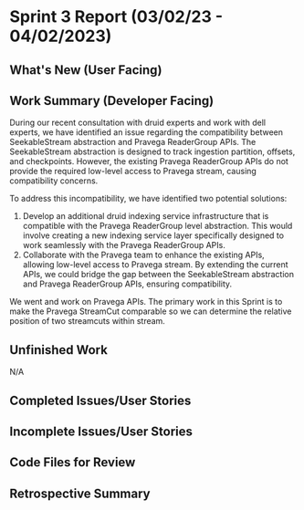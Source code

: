 # Sprint 3 Report (03/02/23 - 04/02/2023)

## What's New (User Facing)

## Work Summary (Developer Facing)
During our recent consultation with druid experts and work with dell experts, we have identified an issue regarding 
the compatibility between SeekableStream abstraction and Pravega ReaderGroup APIs. The SeekableStream abstraction is 
designed to track ingestion partition, offsets, and checkpoints. However, the existing Pravega ReaderGroup APIs do 
not provide the required low-level access to Pravega stream, causing compatibility concerns.

To address this incompatibility, we have identified two potential solutions:
1. Develop an additional druid indexing service infrastructure that is compatible with the Pravega ReaderGroup level abstraction. 
This would involve creating a new indexing service layer specifically designed to work seamlessly with the Pravega ReaderGroup APIs.
2. Collaborate with the Pravega team to enhance the existing APIs, allowing low-level access to Pravega stream.
By extending the current APIs, we could bridge the gap between the SeekableStream abstraction and Pravega ReaderGroup APIs, ensuring compatibility.

We went and work on Pravega APIs. The primary work in this Sprint is to make the Pravega StreamCut comparable so we can determine the relative position
of two streamcuts within stream.

## Unfinished Work
N/A

## Completed Issues/User Stories


 ## Incomplete Issues/User Stories

## Code Files for Review

## Retrospective Summary
